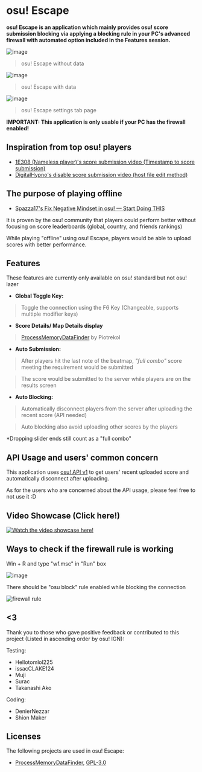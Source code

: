 # osu! Escape

 **osu! Escape is an application which mainly provides osu! score submission blocking via applying a blocking rule in your PC's advanced firewall with automated option included in the Features session.**

![image](https://user-images.githubusercontent.com/73950784/144431649-48b10f29-f2ee-4e28-a373-d7db5e070328.png)

> osu! Escape without data 

![image](https://user-images.githubusercontent.com/73950784/144431804-574c08c8-868f-4393-9362-6173a533fcb7.png)

> osu! Escape with data

![image](https://user-images.githubusercontent.com/73950784/144431910-b4650e39-5aea-45f3-93aa-c5c953d83e4c.png)

> osu! Escape settings tab page
 

 **IMPORTANT: This application is only usable if your PC has the firewall enabled!**
 
 ## Inspiration from top osu! players
 
 - [1E308 (Nameless player)'s score submission video (Timestamp to score submission)](https://www.youtube.com/watch?v=D7x7OXpUmss&t=647s&ab_channel=RoriSanbyaku) 
 - [DigitalHypno's disable score submission video (host file edit method)](https://www.youtube.com/watch?v=lusAZ1fiph8&ab_channel=DigitalHypno)
 
## The purpose of playing offline
 
 - [Spazza17's Fix Negative Mindset in osu! — Start Doing THIS](https://www.youtube.com/watch?v=cEyVSiY9ohU&ab_channel=Spazza17)
 
 It is proven by the osu! community that players could perform better without focusing on score leaderboards (global, country, and friends rankings) 
 
 While playing "offline" using osu! Escape, players would be able to upload scores with better performance.
 
 ## Features
 
 These features are currently only available on osu! standard but not osu! lazer 
 
 - **Global Toggle Key:** 
 > Toggle the connection using the F6 Key (Changeable, supports multiple modifier keys)
 
 - **Score Details/ Map Details display** 
 > [ProcessMemoryDataFinder](https://github.com/Piotrekol/ProcessMemoryDataFinder) by Piotrekol
 
 - **Auto Submission:** 
 > After players hit the last note of the beatmap, *"full combo"* score meeting the requirement would be submitted 
  
 > The score would be submitted to the server while players are on the results screen
 
 - **Auto Blocking:** 
 > Automatically disconnect players from the server after uploading the recent score (API needed)
 
 > Auto blocking also avoid uploading other scores by the players
 
 *Dropping slider ends still count as a "full combo"

## API Usage and users' common concern
 
 This application uses [osu! API v1](https://github.com/ppy/osu-api/wiki) to get users' recent uploaded score and automatically disconnect after uploading.
 
 As for the users who are concerned about the API usage, please feel free to not use it :D

## Video Showcase (Click here!)

[![Watch the video showcase here!](http://i3.ytimg.com/vi/N0ui0FeIaPE/hqdefault.jpg)](https://www.youtube.com/watch?v=N0ui0FeIaPE&ab_channel=Koltay)

## Ways to check if the firewall rule is working

Win + R and type "wf.msc" in "Run" box

![image](https://user-images.githubusercontent.com/73950784/145205485-2d47cb8d-14a2-44d9-b534-e79efaf6cc9b.png)

There should be "osu block" rule enabled while blocking the connection

![firewall rule](https://user-images.githubusercontent.com/73950784/145205745-baa4cc17-292f-4b01-a313-8fa8abc6add0.png)


## <3
 Thank you to those who gave positive feedback or contributed to this project (Listed in ascending order by osu! IGN):
 
 Testing: 
 - Hellotomlol225
 - issacCLAKE124
 - Muji
 - Surac
 - Takanashi Ako
 
 Coding: 
 - DenierNezzar
 - Shion Maker
 
 ## Licenses
 The following projects are used in osu! Escape:
 - [ProcessMemoryDataFinder](https://github.com/Piotrekol/ProcessMemoryDataFinder), [GPL-3.0](https://github.com/Piotrekol/ProcessMemoryDataFinder/blob/master/LICENSE)
